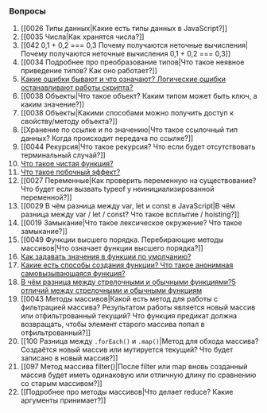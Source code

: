### Вопросы

1. [[0026 Типы данных|Какие есть типы данных в JavaScript?]]
2. [[0035 Числа|Как хранятся числа?]]
3. [[042 0,1 + 0,2 === 0,3 Почему получаются неточные вычисления|Почему получаются неточные вычисления 0,1 + 0,2 === 0,3]]
4. [[0034 Подробнее про преобразование типов|Что такое неявное приведение типов? Как оно работает?]]
5.  [Какие ошибки бывают и что означают? Логические ошибки останавливают работы скрипта?](https://habr.com/ru/company/ruvds/blog/431078/)
6. [[0038 Объекты|Что такое объект? Каким типом может быть ключ, а каким значение?]]
7. [[0038 Объекты|Какими способами можно получить доступ к свойству/методу объекта?]]
8. [[Хранение по ссылке и по значению|Что такое ссылочный тип данных? Когда происходит передача по ссылке?]]
9. [[0044 Рекурсия|Что такое рекурсия? Что если будет отсутствовать терминальный случай?]]
10. [Что такое чистая функция?](https://habr.com/ru/post/437512/)
11. [Что такое побочный эффект?](https://habr.com/ru/post/437512/)
12. [[0027 Переменные|Как проверить переменную на существование? Что будет если вызвать typeof у неинициализированной переменной?]]
13. [[0029 В чём разница между var, let и const в JavaScript|В чём разница между var / let / const? Что такое всплытие / hoisting?]]
14. [[0019 Замыкание|Что такое лексическое окружение? Что такое замыкание?]]
15. [[0049 Функции высшего порядка.  Перебирающие методы массивов|Что означает функции высшего порядка?]]
16. [Как задавать значения в функции по умолчанию?](https://developer.mozilla.org/ru/docs/Web/JavaScript/Reference/Functions/Default_parameters)
17. [Какие есть способы создания функции? Что такое анонимная самовызывающаяся функция?](https://developer.mozilla.org/ru/docs/Web/JavaScript/Guide/Functions)
18. [В чём разница между стрелочными и обычными функциями?](https://doka.guide/js/function/)[5 отличий между стрелочными и обычными функциям](https://vc.ru/dev/133379-5-otlichiy-mezhdu-obychnymi-i-strelochnymi-funkciyami)
19. [[0043 Методы массивов|Какой есть метод для работы с фильтрацией массива? Результатом работы является новый массив или отфильтрованный текущий? Что функция предикат должна возвращать, чтобы элемент старого массива попал в отфильтрованный?]]
20. [[100 Разница между `.forEach()` и `.map()`|Метод для обхода массива? Создаётся новый массив или мутируется текущий? Что будет записано в новый массив?]]
21. [[097 Метод массива filter()|После filter или map вновь созданный массив будет иметь одинаковую или отличную длину по сравнению со старым массивом?]]
22. [[Подробнее про методы массивов|Что делает reduce? Какие аргументы принимает?]]
